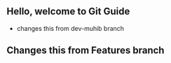 ## Hello, welcome to Git Guide

- changes this from dev-muhib branch

## Changes this from Features branch